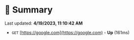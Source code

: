 # 📖 Summary
Last updated: **4/19/2023, 11:10:42 AM**

- `GET` [https://google.com](https://google.com) - **Up** (161ms)
